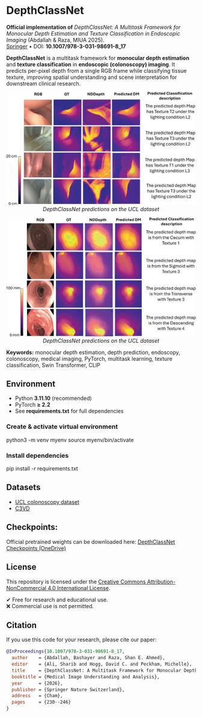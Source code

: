 # DepthClassNet
**Official implementation of** *DepthClassNet: A Multitask Framework for Monocular Depth Estimation and Texture Classification in Endoscopic Imaging* (Abdallah & Raza, MIUA 2025).  
[Springer](https://link.springer.com/chapter/10.1007/978-3-031-98691-8_17) • DOI: **10.1007/978-3-031-98691-8_17**

**DepthClassNet** is a multitask framework for **monocular depth estimation** and **texture classification** in **endoscopic (colonoscopy) imaging**. It predicts per-pixel depth from a single RGB frame while classifying tissue texture, improving spatial understanding and scene interpretation for downstream clinical research.  

<p align="center">
  <img src="assets/ucl.webp" alt="DepthClassNet predictions on the UCL dataset" width="600"><br>
  <em>DepthClassNet predictions on the UCL dataset</em>
</p>




<p align="center">
  <img src="assets/C3vd.webp" alt="DepthClassNet predictions on the C3VD dataset" width="600"><br>
  <em>DepthClassNet predictions on the UCL dataset</em>
</p>

**Keywords:** monocular depth estimation, depth prediction, endoscopy, colonoscopy, medical imaging, PyTorch, multitask learning, texture classification, Swin Transformer, CLIP


## Environment
- Python **3.11.10** (recommended)  
- PyTorch **≥ 2.2**  
- See **requirements.txt** for full dependencies
  
### Create & activate virtual environment 
python3 -m venv myenv
source myenv/bin/activate  

### Install dependencies
pip install -r requirements.txt


## Datasets

- [UCL colonoscopy dataset](http://cmic.cs.ucl.ac.uk/ColonoscopyDepth/)
- [C3VD](https://durrlab.github.io/C3VD/)


## Checkpoints:
Official pretrained weights can be downloaded here:
[DepthClassNet Checkpoints (OneDrive)](https://livewarwickac-my.sharepoint.com/:u:/g/personal/u2191607_live_warwick_ac_uk/EfUTsqll2CpGkhtK6BP3JdgBTBtmhPZWxF1xldApteRibQ?email=bashayer.q8%40gmail.com&e=bmqgYY)

## License
This repository is licensed under the 
[Creative Commons Attribution-NonCommercial 4.0 International License](https://creativecommons.org/licenses/by-nc/4.0/).

✔ Free for research and educational use.  
❌ Commercial use is not permitted.

## Citation
If you use this code for your research, please cite our paper:
```bibtex
@InProceedings{10.1007/978-3-031-98691-8_17,
  author    = {Abdallah, Bashayer and Raza, Shan E. Ahmed},
  editor    = {Ali, Sharib and Hogg, David C. and Peckham, Michelle},
  title     = {DepthClassNet: A Multitask Framework for Monocular Depth Estimation and Texture Classification in Endoscopic Imaging},
  booktitle = {Medical Image Understanding and Analysis},
  year      = {2026},
  publisher = {Springer Nature Switzerland},
  address   = {Cham},
  pages     = {230--246}
}


